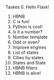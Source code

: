 Taskes 
 0. Hello Flask!
 1. HBNB
 2. C is fun!
 3. Python is cool!
 4. Is it a number?
 5. Number template
 6. Odd or even?
 7. Improve engines
 8. List of states
 9. Cities by states
 10. States and State
 11. HBNB filters
 12. HBNB is alive!
